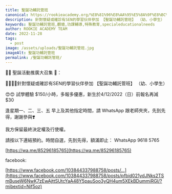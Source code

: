 ```yaml
---
title: 聖誕功輔託管班
canonical: https://rookieacademy.org/%E8%81%96%E8%AA%95%E5%8A%9F%E8%BC%94%E8%A8%97%E7%AE%A1%E7%8F%AD/
description: 針對懷疑或確診有SEN的學習伙伴參加 【聖誕功輔託管班】 （幼、小學生）
keywords: 聖誕功輔託管班,觀塘,功課輔導,特殊教育,specialeducationalneeds
author: ROOKIE ACADEMY TEAM
date: 2022-11-28
tags:
  - post
image: /assets/uploads/聖誕功輔託管班.jpg
imageAlt: 聖誕功輔託管班
permalink: /聖誕功輔託管班/
---
```

🎅🏻 聖誕活動推廣大召集 🥳：

👶🏼👧🏼針對懷疑或確診有SEN的學習伙伴參加 【聖誕功輔託管班】 （幼、小學生）

😍😍 試學體驗 $150/小時，多報多優惠，新生於4/12/2022（日）前報名再減 $30

逢星期一、二、三、五 早上及其他指定時間，請 WhatsApp 跟老師夾夾，先到先得，謝謝參與❣️

我方保留最終決定權及行使權。

請按以下連結預約。時間自選，先到先得，額滿即止：
 WhatsApp 9618 5765 

[https://wa.me/85296185765](https://wa.me/85296185765)

facebook:

[https://www.facebook.com/103844337988758/posts/...](https://www.facebook.com/103844337988758/posts/pfbid021ydJNks2TSmBuseW6NwK7zEwAjttSUtcYaA48Y5pauSoo3yQH4um5XEkBDummiRGl/?mibextid=Nif5oz)
